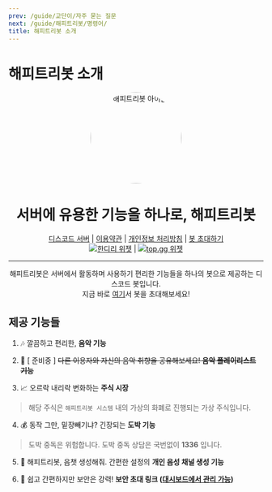 ```yaml
---
prev: /guide/교단이/자주 묻는 질문
next: /guide/해피트리봇/명령어/
title: 해피트리봇 소개
---
```


# 해피트리봇 소개

<div align="center">
<img src="https://htb.htlab.kr/static/images/logo.png" alt="해피트리봇 아이콘" height="180" style="border-radius: 50%">
<h1>서버에 유용한 기능을 하나로, 해피트리봇</h1>
<a href="https://discord.gg/TD9BvMxhP6">디스코드 서버</a> | <a href="https://htb.htlab.kr/terms">이용약관</a> | <a href="https://htb.htlab.kr/privacy">개인정보 처리방침</a> | <a href="https://htb.htlab.kr/bot_invite">봇 초대하기</a><br>
<a href="https://koreanbots.dev/bots/726376311710548049/vote"><img src="https://koreanbots.dev/api/widget/bots/votes/726376311710548049.svg" alt="한디리 위젯"></a> | <a href="https://top.gg/bot/726376311710548049/vote"><img src="https://top.gg/api/widget/upvotes/726376311710548049.svg" alt="top.gg 위젯"></a>

<hr>

해피트리봇은 서버에서 활동하며 사용하기 편리한 기능들을 하나의 봇으로 제공하는 디스코드 봇입니다.<br>
지금 바로 <a href="https://htb.htlab.kr/bot_invite">여기</a>서 봇을 초대해보세요!
</div>

## 제공 기능들
1. 🎶 깔끔하고 편리한, **__음악 기능__**

2. 🎵 [ 준비중 ] ~~다른 이용자와 자신의 음악 취향을 공유해보세요! **__음악 플레이리스트 기능__**~~

3. 📈 오르락 내리락 변화하는 **__주식 시장__**
> 해당 주식은 `해피트리봇 시스템` 내의 가상의 화폐로 진행되는 가상 주식입니다.

4. 💰 동작 그만, 밑장빼기냐? 긴장되는 **__도박 기능__**
> 도박 중독은 위험합니다. 도박 중독 상담은 국번없이 **1336** 입니다.

5. 🎤 해피트리봇, 음챗 생성해줘. 간편한 설정의 **__개인 음성 채널 생성 기능__**

6. 📨 쉽고 간편하지만 보안은 강력! **__보안 초대 링크 ([대시보드에서 관리 가능](https://htb.htlab.kr/dashboard))__**
